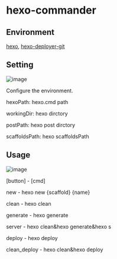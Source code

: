 # hexo-commander

## Environment
[hexo](https://hexo.io/docs/configuration), [hexo-deployer-git](https://hexo.io/docs/one-command-deployment)


## Setting

![image](https://github.com/weloe/hexo-commander/assets/87379877/5c02658d-1920-432a-acf7-1b7ad2657339)

Configure the environment.

hexoPath: hexo.cmd path

workingDir: hexo dirctory

postPath: hexo post dirctory

scaffoldsPath: hexo scaffoldsPath

## Usage

![image](https://github.com/weloe/hexo-commander/assets/87379877/86316346-c73f-4026-98a0-c503578ab79c)

[button] - [cmd]

new - hexo new {scaffold} {name}

clean - hexo clean

generate - hexo generate

server - hexo clean&hexo generate&hexo s

deploy - hexo deploy

clean_deploy - hexo clean&hexo deploy

